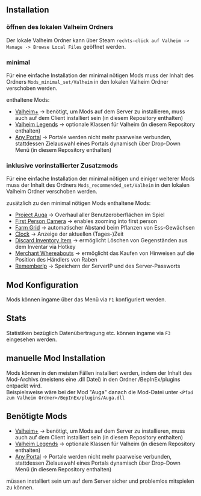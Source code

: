 ## Installation
  
### öffnen des lokalen Valheim Ordners
  
Der lokale Valheim Ordner kann über Steam `rechts-click auf Valheim -> Manage -> Browse Local Files` geöffnet werden.
  
### minimal
  
Für eine einfache Installation der minimal nötigen Mods muss der Inhalt des Ordners `Mods_minimal_set/Valheim` in den lokalen Valheim Ordner verschoben werden.  
  
enthaltene Mods:
* [Valheim+](https://www.nexusmods.com/valheim/mods/4) -> benötigt, um Mods auf dem Server zu installieren, muss auch auf dem Client installiert sein (in diesem Repository enthalten)
* [Valheim Legends](https://www.nexusmods.com/valheim/mods/796) -> optionale Klassen für Valheim (in diesem Repository enthalten)
* [Any Portal](https://www.nexusmods.com/valheim/mods/170) -> Portale werden nicht mehr paarweise verbunden, stattdessen Zielauswahl eines Portals dynamisch über Drop-Down Menü (in diesem Repository enthalten)
  
### inklusive vorinstallierter Zusatzmods
  
Für eine einfache Installation der minimal nötigen und einiger weiterer Mods muss der Inhalt des Ordners `Mods_recommended_set/Valheim` in den lokalen Valheim Ordner verschoben werden.  
  
zusätzlich zu den minimal nötigen Mods enthaltene Mods:
* [Project Auga](https://www.nexusmods.com/valheim/mods/1413) -> Overhaul aller Benutzeroberflächen im Spiel
* [First Person Camera](https://www.nexusmods.com/valheim/mods/44) -> enables zooming into first person
* [Farm Grid](https://www.nexusmods.com/valheim/mods/449) -> automatischer Abstand beim Pflanzen von Ess-Gewächsen
* [Clock](https://www.nexusmods.com/valheim/mods/85) -> Anzeige der aktuellen (Tages-)Zeit
* [Discard Inventory Item](https://www.nexusmods.com/valheim/mods/45) -> ermöglicht Löschen von Gegenständen aus dem Inventar via Hotkey
* [Merchant Whereabouts](https://www.nexusmods.com/valheim/mods/179) -> ermöglicht das Kaufen von Hinweisen auf die Position des Händlers von Raben
* [RememberIp](https://www.nexusmods.com/valheim/mods/572) -> Speichern der ServerIP und des Server-Passworts
  
## Mod Konfiguration
  
Mods können ingame über das Menü via `F1` konfiguriert werden.

## Stats 
  
Statistiken bezüglich Datenübertragung etc. können ingame via `F3` eingesehen werden.

## manuelle Mod Installation
  
Mods können in den meisten Fällen installiert werden, indem der Inhalt des Mod-Archivs (meistens eine .dll Datei)
in den Ordner <Pfad zum Valheim Ordner>/BepInEx/plugins entpackt wird.  
Beispielsweise wäre bei der Mod "Auga" danach die Mod-Datei unter `<Pfad zum Valheim Ordner>/BepInEx/plugins/Auga.dll`  
  
## Benötigte Mods
  
* [Valheim+](https://www.nexusmods.com/valheim/mods/4) -> benötigt, um Mods auf dem Server zu installieren, muss auch auf dem Client installiert sein (in diesem Repository enthalten)
* [Valheim Legends](https://www.nexusmods.com/valheim/mods/796) -> optionale Klassen für Valheim (in diesem Repository enthalten)
* [Any Portal](https://www.nexusmods.com/valheim/mods/170) -> Portale werden nicht mehr paarweise verbunden, stattdessen Zielauswahl eines Portals dynamisch über Drop-Down Menü (in diesem Repository enthalten)
    
müssen installiert sein um auf dem Server sicher und problemlos mitspielen zu können.
